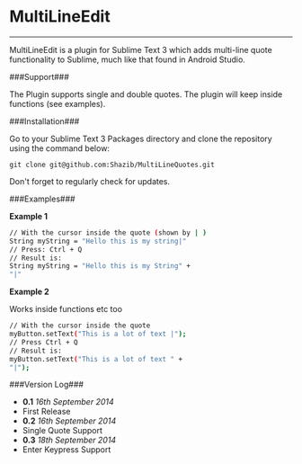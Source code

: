 MultiLineEdit
============
-----------

MultiLineEdit is a plugin for Sublime Text 3 which adds multi-line quote functionality to Sublime, much like that found in Android Studio.


###Support###

The Plugin supports single and double quotes.
The plugin will keep inside functions (see examples).

###Installation###


Go to your Sublime Text 3 Packages directory and clone the repository using the command below:

```
git clone git@github.com:Shazib/MultiLineQuotes.git
```

Don't forget to regularly check for updates.
 

###Examples###

**Example 1**

```sh
// With the cursor inside the quote (shown by | )
String myString = "Hello this is my string|"
// Press: Ctrl + Q
// Result is:
String myString = "Hello this is my String" +
"|"

```

**Example 2**

Works inside functions etc too

```sh
// With the cursor inside the quote
myButton.setText("This is a lot of text |");
// Press Ctrl + Q
// Result is:
myButton.setText("This is a lot of text " +
"|");
```

###Version Log###

- **0.1**  _16th September 2014_
 - First Release
- **0.2** _16th September 2014_
 - Single Quote Support
- **0.3** _18th September 2014_
 - Enter Keypress Support
 
